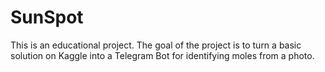 # SunSpot
This is an educational project. The goal of the project is to turn a basic solution on Kaggle into a Telegram Bot for identifying moles from a photo.
